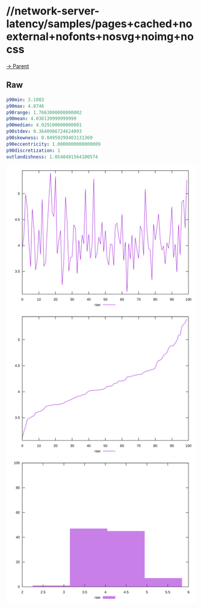 
# //network-server-latency/samples/pages+cached+noexternal+nofonts+nosvg+noimg+nocss

[→ Parent](../..)


## Raw


```yaml
p90min: 3.1083
p90max: 4.8746
p90range: 1.7663000000000002
p90mean: 4.038139999999999
p90median: 4.029100000000001
p90stdev: 0.3640986724624093
p90skewness: 0.04959299403131369
p90eccentricity: 1.0000000000000009
p90discretization: 1
outlandishness: 1.0540491564100574

```

![PLOT: raw-values](./raw/values.svg)![PLOT: raw-sorted](./raw/sorted.svg)![PLOT: raw-histogram](./raw/histogram.svg)